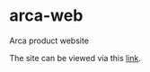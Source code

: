 # arca-web
Arca product  website

The site can be viewed via this [link](https://dacha94.github.io/arca-web/).
